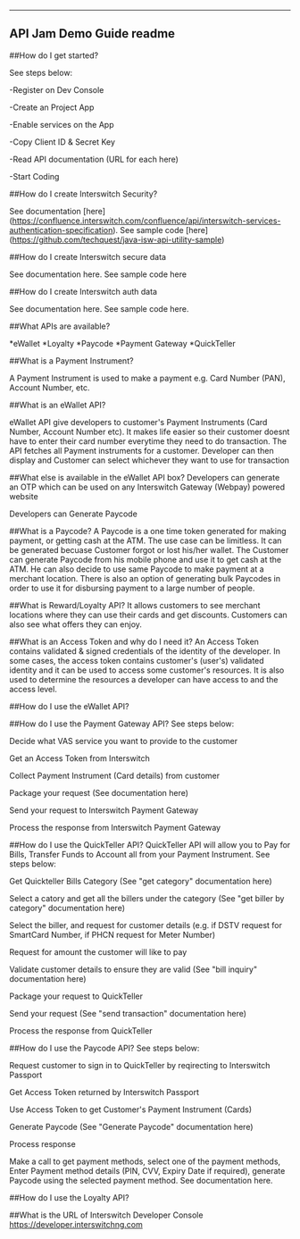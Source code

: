 -------------------------
API Jam Demo Guide readme
-------------------------

##How do I get started?

See steps below:

-Register on Dev Console

-Create an Project App

-Enable services on the App

-Copy Client ID & Secret Key

-Read API documentation (URL for each here)

-Start Coding



##How do I create Interswitch Security?

See documentation [here] (https://confluence.interswitch.com/confluence/api/interswitch-services-authentication-specification). See sample code [here] (https://github.com/techquest/java-isw-api-utility-sample)


	
##How do I create Interswitch secure data

See documentation here. See sample code here



##How do I create Interswitch auth data

See documentation here. See sample code here.



##What APIs are available?

*eWallet
	*Loyalty
	*Paycode
	*Payment Gateway
	*QuickTeller

	
##What is a Payment Instrument?

A Payment Instrument is used to make a payment e.g. Card Number (PAN), Account Number, etc.


##What is an eWallet API?

eWallet API give developers to customer's Payment Instruments (Card Number, Account Number etc). It makes life easier so their customer doesnt have to enter their card number everytime they need to do transaction. The API fetches all Payment instruments for a customer. Developer can then display and Customer can select whichever they want to use for transaction


##What else is available in the eWallet API box?
Developers can generate an OTP which can be used on any Interswitch Gateway (Webpay) powered website

Developers can Generate Paycode
	
	
##What is a Paycode?
A Paycode is a one time token generated for making payment, or getting cash at the ATM. The use case can be limitless. It can be generated becuase Customer forgot or lost his/her wallet. The Customer can generate Paycode from his mobile phone and use it to get cash at the ATM. He can also decide to use same Paycode to make payment at a merchant location. There is also an option of generating bulk Paycodes in order to use it for disbursing payment to a large number of people.
	
##What is Reward/Loyalty API?
It allows customers to see merchant locations where they can use their cards and get discounts. Customers can also see what offers they can enjoy.
	
##What is an Access Token and why do I need it?
An Access Token contains validated & signed credentials of the identity of the developer. In some cases, the access token contains customer's (user's) validated identity and it can be used to access some customer's resources. It is also used to determine the resources a developer can have access to and the access level.

##How do I use the eWallet API?


##How do I use the Payment Gateway API?
See steps below:

Decide what VAS service you want to provide to the customer

Get an Access Token from Interswitch

Collect Payment Instrument (Card details) from customer

Package your request (See documentation here)

Send your request to Interswitch Payment Gateway

Process the response from Interswitch Payment Gateway


##How do I use the QuickTeller API?
QuickTeller API will allow you to Pay for Bills, Transfer Funds to Account all from your Payment Instrument. See steps below:

Get Quickteller Bills Category (See "get category" documentation here)

Select a catory and get all the billers under the category (See "get biller by category" documentation here)

Select the biller, and request for customer details (e.g. if DSTV request for SmartCard Number, if PHCN request for Meter Number)

Request for amount the customer will like to pay

Validate customer details to ensure they are valid (See "bill inquiry" documentation here)

Package your request to QuickTeller

Send your request (See "send transaction" documentation here)

Process the response from QuickTeller


##How do I use the Paycode API?
See steps below:

Request customer to sign in to QuickTeller by reqirecting to Interswitch Passport

Get Access Token returned by Interswitch Passport

Use Access Token to get Customer's Payment Instrument (Cards)

Generate Paycode (See "Generate Paycode" documentation here)

Process response

Make a call to get payment methods, select one of the payment methods, Enter Payment method details (PIN, CVV, Expiry Date if required), generate Paycode using the selected payment method. See documentation here.


##How do I use the Loyalty API?

##What is the URL of Interswitch Developer Console
	https://developer.interswitchng.com

	
